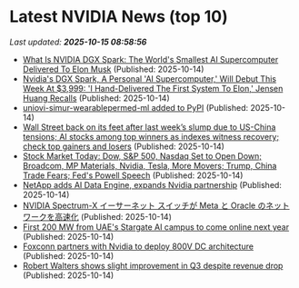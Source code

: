 # Latest NVIDIA News (top 10)
_Last updated: **2025-10-15 08:58:56**_

- [What Is NVIDIA DGX Spark: The World's Smallest AI Supercomputer Delivered To Elon Musk](https://www.ndtvprofit.com/technology/what-is-nvidia-dgx-spark-the-worlds-smallest-ai-supercomputer-delivered-to-elon-musk) (Published: 2025-10-14)
- [Nvidia's DGX Spark, A Personal 'AI Supercomputer,' Will Debut This Week At $3,999: 'I Hand-Delivered The First System To Elon,' Jensen Huang Recalls](https://biztoc.com/x/92c74bf7191c5126) (Published: 2025-10-14)
- [uniovi-simur-wearablepermed-ml added to PyPI](https://pypi.org/project/uniovi-simur-wearablepermed-ml/) (Published: 2025-10-14)
- [Wall Street back on its feet after last week’s slump due to US-China tensions; AI stocks among top winners as indexes witness recovery; check top gainers and losers](https://economictimes.indiatimes.com/news/international/us/wall-street-back-on-its-feet-after-last-weeks-slump-due-to-us-china-tensions-ai-stocks-among-top-winners-as-indexes-witness-recovery-check-top-gainers-and-losers/articleshow/124547671.cms) (Published: 2025-10-14)
- [Stock Market Today: Dow, S&P 500, Nasdaq Set to Open Down; Broadcom, MP Materials, Nvidia, Tesla, More Movers; Trump, China Trade Fears; Fed's Powell Speech](https://biztoc.com/x/a12c523b2dd84284) (Published: 2025-10-14)
- [NetApp adds AI Data Engine, expands Nvidia partnership](https://www.techtarget.com/searchstorage/news/366632757/NetApp-adds-AI-Data-Engine-expands-Nvidia-partnership) (Published: 2025-10-14)
- [NVIDIA Spectrum-X イーサーネット スイッチが Meta と Oracle のネットワークを高速化](https://prtimes.jp/main/html/rd/p/000000562.000012662.html) (Published: 2025-10-14)
- [First 200 MW from UAE's Stargate AI campus to come online next year](https://www.yahoo.com/news/articles/first-200-mw-uaes-stargate-072308544.html) (Published: 2025-10-14)
- [Foxconn partners with Nvidia to deploy 800V DC architecture](https://www.digitimes.com/news/a20251014PD232/foxconn-nvidia-partnership-data-design.html) (Published: 2025-10-14)
- [Robert Walters shows slight improvement in Q3 despite revenue drop](https://finance.yahoo.com/news/robert-walters-shows-slight-improvement-070807059.html) (Published: 2025-10-14)
